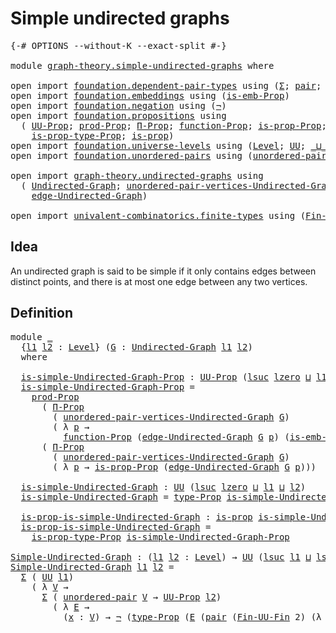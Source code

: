 # Simple undirected graphs

<pre class="Agda"><a id="37" class="Symbol">{-#</a> <a id="41" class="Keyword">OPTIONS</a> <a id="49" class="Pragma">--without-K</a> <a id="61" class="Pragma">--exact-split</a> <a id="75" class="Symbol">#-}</a>

<a id="80" class="Keyword">module</a> <a id="87" href="graph-theory.simple-undirected-graphs.html" class="Module">graph-theory.simple-undirected-graphs</a> <a id="125" class="Keyword">where</a>

<a id="132" class="Keyword">open</a> <a id="137" class="Keyword">import</a> <a id="144" href="foundation.dependent-pair-types.html" class="Module">foundation.dependent-pair-types</a> <a id="176" class="Keyword">using</a> <a id="182" class="Symbol">(</a><a id="183" href="foundation-core.dependent-pair-types.html#502" class="Record">Σ</a><a id="184" class="Symbol">;</a> <a id="186" href="foundation-core.dependent-pair-types.html#575" class="InductiveConstructor">pair</a><a id="190" class="Symbol">;</a> <a id="192" href="foundation-core.dependent-pair-types.html#592" class="Field">pr1</a><a id="195" class="Symbol">;</a> <a id="197" href="foundation-core.dependent-pair-types.html#604" class="Field">pr2</a><a id="200" class="Symbol">)</a>
<a id="202" class="Keyword">open</a> <a id="207" class="Keyword">import</a> <a id="214" href="foundation.embeddings.html" class="Module">foundation.embeddings</a> <a id="236" class="Keyword">using</a> <a id="242" class="Symbol">(</a><a id="243" href="foundation.embeddings.html#1531" class="Function">is-emb-Prop</a><a id="254" class="Symbol">)</a>
<a id="256" class="Keyword">open</a> <a id="261" class="Keyword">import</a> <a id="268" href="foundation.negation.html" class="Module">foundation.negation</a> <a id="288" class="Keyword">using</a> <a id="294" class="Symbol">(</a><a id="295" href="foundation-core.negation.html#452" class="Function">¬</a><a id="296" class="Symbol">)</a>
<a id="298" class="Keyword">open</a> <a id="303" class="Keyword">import</a> <a id="310" href="foundation.propositions.html" class="Module">foundation.propositions</a> <a id="334" class="Keyword">using</a>
  <a id="342" class="Symbol">(</a> <a id="344" href="foundation-core.propositions.html#1322" class="Function">UU-Prop</a><a id="351" class="Symbol">;</a> <a id="353" href="foundation-core.propositions.html#5805" class="Function">prod-Prop</a><a id="362" class="Symbol">;</a> <a id="364" href="foundation.propositions.html#1941" class="Function">Π-Prop</a><a id="370" class="Symbol">;</a> <a id="372" href="foundation.propositions.html#3552" class="Function">function-Prop</a><a id="385" class="Symbol">;</a> <a id="387" href="foundation.propositions.html#1285" class="Function">is-prop-Prop</a><a id="399" class="Symbol">;</a> <a id="401" href="foundation-core.propositions.html#1424" class="Function">type-Prop</a><a id="410" class="Symbol">;</a>
    <a id="416" href="foundation-core.propositions.html#1491" class="Function">is-prop-type-Prop</a><a id="433" class="Symbol">;</a> <a id="435" href="foundation-core.propositions.html#1246" class="Function">is-prop</a><a id="442" class="Symbol">)</a>
<a id="444" class="Keyword">open</a> <a id="449" class="Keyword">import</a> <a id="456" href="foundation.universe-levels.html" class="Module">foundation.universe-levels</a> <a id="483" class="Keyword">using</a> <a id="489" class="Symbol">(</a><a id="490" href="Agda.Primitive.html#597" class="Postulate">Level</a><a id="495" class="Symbol">;</a> <a id="497" href="foundation-core.universe-levels.html#222" class="Primitive">UU</a><a id="499" class="Symbol">;</a> <a id="501" href="Agda.Primitive.html#810" class="Primitive Operator">_⊔_</a><a id="504" class="Symbol">;</a> <a id="506" href="Agda.Primitive.html#780" class="Primitive">lsuc</a><a id="510" class="Symbol">;</a> <a id="512" href="Agda.Primitive.html#764" class="Primitive">lzero</a><a id="517" class="Symbol">)</a>
<a id="519" class="Keyword">open</a> <a id="524" class="Keyword">import</a> <a id="531" href="foundation.unordered-pairs.html" class="Module">foundation.unordered-pairs</a> <a id="558" class="Keyword">using</a> <a id="564" class="Symbol">(</a><a id="565" href="foundation.unordered-pairs.html#2381" class="Function">unordered-pair</a><a id="579" class="Symbol">)</a>

<a id="582" class="Keyword">open</a> <a id="587" class="Keyword">import</a> <a id="594" href="graph-theory.undirected-graphs.html" class="Module">graph-theory.undirected-graphs</a> <a id="625" class="Keyword">using</a>
  <a id="633" class="Symbol">(</a> <a id="635" href="graph-theory.undirected-graphs.html#785" class="Function">Undirected-Graph</a><a id="651" class="Symbol">;</a> <a id="653" href="graph-theory.undirected-graphs.html#1050" class="Function">unordered-pair-vertices-Undirected-Graph</a><a id="693" class="Symbol">;</a>
    <a id="699" href="graph-theory.undirected-graphs.html#1205" class="Function">edge-Undirected-Graph</a><a id="720" class="Symbol">)</a>

<a id="723" class="Keyword">open</a> <a id="728" class="Keyword">import</a> <a id="735" href="univalent-combinatorics.finite-types.html" class="Module">univalent-combinatorics.finite-types</a> <a id="772" class="Keyword">using</a> <a id="778" class="Symbol">(</a><a id="779" href="univalent-combinatorics.finite-types.html#9638" class="Function">Fin-UU-Fin</a><a id="789" class="Symbol">)</a>
</pre>
## Idea

An undirected graph is said to be simple if it only contains edges between distinct points, and there is at most one edge between any two vertices.

## Definition

<pre class="Agda"><a id="977" class="Keyword">module</a> <a id="984" href="graph-theory.simple-undirected-graphs.html#984" class="Module">_</a>
  <a id="988" class="Symbol">{</a><a id="989" href="graph-theory.simple-undirected-graphs.html#989" class="Bound">l1</a> <a id="992" href="graph-theory.simple-undirected-graphs.html#992" class="Bound">l2</a> <a id="995" class="Symbol">:</a> <a id="997" href="Agda.Primitive.html#597" class="Postulate">Level</a><a id="1002" class="Symbol">}</a> <a id="1004" class="Symbol">(</a><a id="1005" href="graph-theory.simple-undirected-graphs.html#1005" class="Bound">G</a> <a id="1007" class="Symbol">:</a> <a id="1009" href="graph-theory.undirected-graphs.html#785" class="Function">Undirected-Graph</a> <a id="1026" href="graph-theory.simple-undirected-graphs.html#989" class="Bound">l1</a> <a id="1029" href="graph-theory.simple-undirected-graphs.html#992" class="Bound">l2</a><a id="1031" class="Symbol">)</a>
  <a id="1035" class="Keyword">where</a>

  <a id="1044" href="graph-theory.simple-undirected-graphs.html#1044" class="Function">is-simple-Undirected-Graph-Prop</a> <a id="1076" class="Symbol">:</a> <a id="1078" href="foundation-core.propositions.html#1322" class="Function">UU-Prop</a> <a id="1086" class="Symbol">(</a><a id="1087" href="Agda.Primitive.html#780" class="Primitive">lsuc</a> <a id="1092" href="Agda.Primitive.html#764" class="Primitive">lzero</a> <a id="1098" href="Agda.Primitive.html#810" class="Primitive Operator">⊔</a> <a id="1100" href="graph-theory.simple-undirected-graphs.html#989" class="Bound">l1</a> <a id="1103" href="Agda.Primitive.html#810" class="Primitive Operator">⊔</a> <a id="1105" href="graph-theory.simple-undirected-graphs.html#992" class="Bound">l2</a><a id="1107" class="Symbol">)</a>
  <a id="1111" href="graph-theory.simple-undirected-graphs.html#1044" class="Function">is-simple-Undirected-Graph-Prop</a> <a id="1143" class="Symbol">=</a>
    <a id="1149" href="foundation-core.propositions.html#5805" class="Function">prod-Prop</a>
      <a id="1165" class="Symbol">(</a> <a id="1167" href="foundation.propositions.html#1941" class="Function">Π-Prop</a>
        <a id="1182" class="Symbol">(</a> <a id="1184" href="graph-theory.undirected-graphs.html#1050" class="Function">unordered-pair-vertices-Undirected-Graph</a> <a id="1225" href="graph-theory.simple-undirected-graphs.html#1005" class="Bound">G</a><a id="1226" class="Symbol">)</a>
        <a id="1236" class="Symbol">(</a> <a id="1238" class="Symbol">λ</a> <a id="1240" href="graph-theory.simple-undirected-graphs.html#1240" class="Bound">p</a> <a id="1242" class="Symbol">→</a>
          <a id="1254" href="foundation.propositions.html#3552" class="Function">function-Prop</a> <a id="1268" class="Symbol">(</a><a id="1269" href="graph-theory.undirected-graphs.html#1205" class="Function">edge-Undirected-Graph</a> <a id="1291" href="graph-theory.simple-undirected-graphs.html#1005" class="Bound">G</a> <a id="1293" href="graph-theory.simple-undirected-graphs.html#1240" class="Bound">p</a><a id="1294" class="Symbol">)</a> <a id="1296" class="Symbol">(</a><a id="1297" href="foundation.embeddings.html#1531" class="Function">is-emb-Prop</a> <a id="1309" class="Symbol">(</a><a id="1310" href="foundation-core.dependent-pair-types.html#604" class="Field">pr2</a> <a id="1314" href="graph-theory.simple-undirected-graphs.html#1240" class="Bound">p</a><a id="1315" class="Symbol">))))</a>
      <a id="1326" class="Symbol">(</a> <a id="1328" href="foundation.propositions.html#1941" class="Function">Π-Prop</a>
        <a id="1343" class="Symbol">(</a> <a id="1345" href="graph-theory.undirected-graphs.html#1050" class="Function">unordered-pair-vertices-Undirected-Graph</a> <a id="1386" href="graph-theory.simple-undirected-graphs.html#1005" class="Bound">G</a><a id="1387" class="Symbol">)</a>
        <a id="1397" class="Symbol">(</a> <a id="1399" class="Symbol">λ</a> <a id="1401" href="graph-theory.simple-undirected-graphs.html#1401" class="Bound">p</a> <a id="1403" class="Symbol">→</a> <a id="1405" href="foundation.propositions.html#1285" class="Function">is-prop-Prop</a> <a id="1418" class="Symbol">(</a><a id="1419" href="graph-theory.undirected-graphs.html#1205" class="Function">edge-Undirected-Graph</a> <a id="1441" href="graph-theory.simple-undirected-graphs.html#1005" class="Bound">G</a> <a id="1443" href="graph-theory.simple-undirected-graphs.html#1401" class="Bound">p</a><a id="1444" class="Symbol">)))</a>

  <a id="1451" href="graph-theory.simple-undirected-graphs.html#1451" class="Function">is-simple-Undirected-Graph</a> <a id="1478" class="Symbol">:</a> <a id="1480" href="foundation-core.universe-levels.html#222" class="Primitive">UU</a> <a id="1483" class="Symbol">(</a><a id="1484" href="Agda.Primitive.html#780" class="Primitive">lsuc</a> <a id="1489" href="Agda.Primitive.html#764" class="Primitive">lzero</a> <a id="1495" href="Agda.Primitive.html#810" class="Primitive Operator">⊔</a> <a id="1497" href="graph-theory.simple-undirected-graphs.html#989" class="Bound">l1</a> <a id="1500" href="Agda.Primitive.html#810" class="Primitive Operator">⊔</a> <a id="1502" href="graph-theory.simple-undirected-graphs.html#992" class="Bound">l2</a><a id="1504" class="Symbol">)</a>
  <a id="1508" href="graph-theory.simple-undirected-graphs.html#1451" class="Function">is-simple-Undirected-Graph</a> <a id="1535" class="Symbol">=</a> <a id="1537" href="foundation-core.propositions.html#1424" class="Function">type-Prop</a> <a id="1547" href="graph-theory.simple-undirected-graphs.html#1044" class="Function">is-simple-Undirected-Graph-Prop</a>

  <a id="1582" href="graph-theory.simple-undirected-graphs.html#1582" class="Function">is-prop-is-simple-Undirected-Graph</a> <a id="1617" class="Symbol">:</a> <a id="1619" href="foundation-core.propositions.html#1246" class="Function">is-prop</a> <a id="1627" href="graph-theory.simple-undirected-graphs.html#1451" class="Function">is-simple-Undirected-Graph</a>
  <a id="1656" href="graph-theory.simple-undirected-graphs.html#1582" class="Function">is-prop-is-simple-Undirected-Graph</a> <a id="1691" class="Symbol">=</a>
    <a id="1697" href="foundation-core.propositions.html#1491" class="Function">is-prop-type-Prop</a> <a id="1715" href="graph-theory.simple-undirected-graphs.html#1044" class="Function">is-simple-Undirected-Graph-Prop</a>

<a id="Simple-Undirected-Graph"></a><a id="1748" href="graph-theory.simple-undirected-graphs.html#1748" class="Function">Simple-Undirected-Graph</a> <a id="1772" class="Symbol">:</a> <a id="1774" class="Symbol">(</a><a id="1775" href="graph-theory.simple-undirected-graphs.html#1775" class="Bound">l1</a> <a id="1778" href="graph-theory.simple-undirected-graphs.html#1778" class="Bound">l2</a> <a id="1781" class="Symbol">:</a> <a id="1783" href="Agda.Primitive.html#597" class="Postulate">Level</a><a id="1788" class="Symbol">)</a> <a id="1790" class="Symbol">→</a> <a id="1792" href="foundation-core.universe-levels.html#222" class="Primitive">UU</a> <a id="1795" class="Symbol">(</a><a id="1796" href="Agda.Primitive.html#780" class="Primitive">lsuc</a> <a id="1801" href="graph-theory.simple-undirected-graphs.html#1775" class="Bound">l1</a> <a id="1804" href="Agda.Primitive.html#810" class="Primitive Operator">⊔</a> <a id="1806" href="Agda.Primitive.html#780" class="Primitive">lsuc</a> <a id="1811" href="graph-theory.simple-undirected-graphs.html#1778" class="Bound">l2</a><a id="1813" class="Symbol">)</a>
<a id="1815" href="graph-theory.simple-undirected-graphs.html#1748" class="Function">Simple-Undirected-Graph</a> <a id="1839" href="graph-theory.simple-undirected-graphs.html#1839" class="Bound">l1</a> <a id="1842" href="graph-theory.simple-undirected-graphs.html#1842" class="Bound">l2</a> <a id="1845" class="Symbol">=</a>
  <a id="1849" href="foundation-core.dependent-pair-types.html#502" class="Record">Σ</a> <a id="1851" class="Symbol">(</a> <a id="1853" href="foundation-core.universe-levels.html#222" class="Primitive">UU</a> <a id="1856" href="graph-theory.simple-undirected-graphs.html#1839" class="Bound">l1</a><a id="1858" class="Symbol">)</a>
    <a id="1864" class="Symbol">(</a> <a id="1866" class="Symbol">λ</a> <a id="1868" href="graph-theory.simple-undirected-graphs.html#1868" class="Bound">V</a> <a id="1870" class="Symbol">→</a>
      <a id="1878" href="foundation-core.dependent-pair-types.html#502" class="Record">Σ</a> <a id="1880" class="Symbol">(</a> <a id="1882" href="foundation.unordered-pairs.html#2381" class="Function">unordered-pair</a> <a id="1897" href="graph-theory.simple-undirected-graphs.html#1868" class="Bound">V</a> <a id="1899" class="Symbol">→</a> <a id="1901" href="foundation-core.propositions.html#1322" class="Function">UU-Prop</a> <a id="1909" href="graph-theory.simple-undirected-graphs.html#1842" class="Bound">l2</a><a id="1911" class="Symbol">)</a>
        <a id="1921" class="Symbol">(</a> <a id="1923" class="Symbol">λ</a> <a id="1925" href="graph-theory.simple-undirected-graphs.html#1925" class="Bound">E</a> <a id="1927" class="Symbol">→</a>
          <a id="1939" class="Symbol">(</a><a id="1940" href="graph-theory.simple-undirected-graphs.html#1940" class="Bound">x</a> <a id="1942" class="Symbol">:</a> <a id="1944" href="graph-theory.simple-undirected-graphs.html#1868" class="Bound">V</a><a id="1945" class="Symbol">)</a> <a id="1947" class="Symbol">→</a> <a id="1949" href="foundation-core.negation.html#452" class="Function">¬</a> <a id="1951" class="Symbol">(</a><a id="1952" href="foundation-core.propositions.html#1424" class="Function">type-Prop</a> <a id="1962" class="Symbol">(</a><a id="1963" href="graph-theory.simple-undirected-graphs.html#1925" class="Bound">E</a> <a id="1965" class="Symbol">(</a><a id="1966" href="foundation-core.dependent-pair-types.html#575" class="InductiveConstructor">pair</a> <a id="1971" class="Symbol">(</a><a id="1972" href="univalent-combinatorics.finite-types.html#9638" class="Function">Fin-UU-Fin</a> <a id="1983" class="Number">2</a><a id="1984" class="Symbol">)</a> <a id="1986" class="Symbol">(λ</a> <a id="1989" href="graph-theory.simple-undirected-graphs.html#1989" class="Bound">y</a> <a id="1991" class="Symbol">→</a> <a id="1993" href="graph-theory.simple-undirected-graphs.html#1940" class="Bound">x</a><a id="1994" class="Symbol">))))))</a>
</pre>